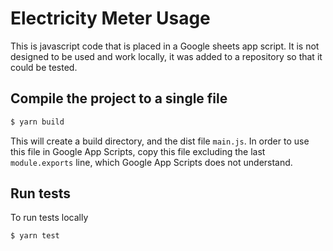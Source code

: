 # Electricity Meter Usage

This is javascript code that is placed in a Google sheets app script. It is not designed to be used and work locally, it was added to a repository so that it could be tested.

## Compile the project to a single file

```sh
$ yarn build
```

This will create a build directory, and the dist file `main.js`. In order to use this file in Google App Scripts, copy this file excluding the last `module.exports` line, which Google App Scripts does not understand.

## Run tests

To run tests locally

```
$ yarn test
```

